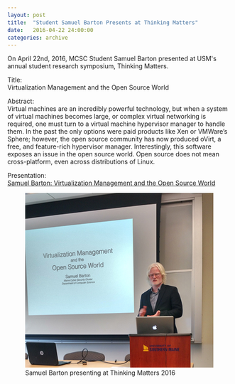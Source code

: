 ```yaml
---
layout: post
title:  "Student Samuel Barton Presents at Thinking Matters"
date:   2016-04-22 24:00:00
categories: archive
---
```


<p>On April 22nd, 2016, MCSC Student Samuel Barton presented at USM's annual student research symposium, Thinking Matters.</p>

<p>Title:<br>
Virtualization Management and the Open Source World</p>

<p>Abstract:<br>
Virtual machines are an incredibly powerful technology, but when a system of virtual machines becomes large, or complex virtual networking is required, one must turn to a virtual machine hypervisor manager to handle them. In the past the only options were paid products like Xen or VMWare’s Sphere; however, the open source community has now produced oVirt, a free, and feature-rich hypervisor manager. Interestingly, this software exposes an issue in the open source world. Open source does not mean cross-platform, even across distributions of Linux.
</p>

<p>Presentation:<br>
<a href="/storage/SamuelBarton_ThinkingMatters2016.pptx">Samuel Barton: Virtualization Management and the Open Source World</a></p>

<figure>
<img src="/img/samuel_barton_thinking_matters.jpg" alt="Samuel Barton"><figcaption>Samuel Barton presenting at Thinking Matters 2016</figcaption>
</figure>
